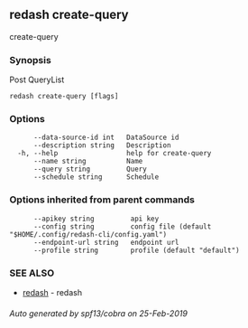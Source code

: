## redash create-query

create-query

### Synopsis

Post QueryList

```
redash create-query [flags]
```

### Options

```
      --data-source-id int   DataSource id
      --description string   Description
  -h, --help                 help for create-query
      --name string          Name
      --query string         Query
      --schedule string      Schedule
```

### Options inherited from parent commands

```
      --apikey string         api key
      --config string         config file (default "$HOME/.config/redash-cli/config.yaml")
      --endpoint-url string   endpoint url
      --profile string        profile (default "default")
```

### SEE ALSO

* [redash](redash.md)	 - redash

###### Auto generated by spf13/cobra on 25-Feb-2019
